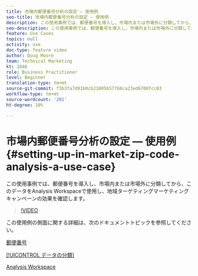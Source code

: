 ```yaml
---
title: 市場内郵便番号分析の設定 — 使用例
seo-title: 市場内郵便番号分析の設定 — 使用例
description: この使用事例では、郵便番号を導入し、市場内または市場外に分類してから、このデータをAnalysis Workspaceで使用し、地域ターゲティングマーケティングキャンペーンの効果を確認します。
seo-description: この使用事例では、郵便番号を導入し、市場内または市場外に分類してから、このデータをAnalysis Workspaceで使用し、地域ターゲティングマーケティングキャンペーンの効果を確認します。
feature: Use Cases
topics: null
activity: use
doc-type: feature video
author: Doug Moore
team: Technical Marketing
kt: 2846
role: Business Practitioner
level: Beginner
translation-type: tm+mt
source-git-commit: f3b3fa7d91b0cb21005b57768ca23ed6700fcc03
workflow-type: tm+mt
source-wordcount: '201'
ht-degree: 10%

---
```



# 市場内郵便番号分析の設定 — 使用例{#setting-up-in-market-zip-code-analysis-a-use-case}

この使用事例では、郵便番号を導入し、市場内または市場外に分類してから、このデータをAnalysis Workspaceで使用し、地域ターゲティングマーケティングキャンペーンの効果を確認します。

>[!VIDEO](https://video.tv.adobe.com/v/27052/?quality=12)

この使用例の側面に関する詳細は、次のドキュメントトピックを参照してください。

[郵便番号](https://marketing.adobe.com/resources/help/en_US/reference/reports_zip.html)

[[!UICONTROL データの分類]](https://marketing.adobe.com/resources/help/ja_JP/reference/classifications.html)

[Analysis Workspace](https://marketing.adobe.com/resources/help/ja_JP/analytics/analysis-workspace/analysis-workspace-features.html)
